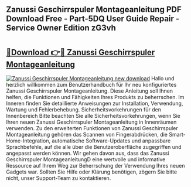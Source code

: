 ## Zanussi Geschirrspuler Montageanleitung PDF Download Free - Part-5DQ User Guide Repair - Service Owner Edition zG3vh

# <h2><a href="http://df6m2ib.blite.top/?on=Zanussi+Geschirrspuler+Montageanleitung">🔗Download 👉🔴 Zanussi Geschirrspuler Montageanleitung</a></h2>

[![Zanussi Geschirrspuler Montageanleitung new download](https://i.imgur.com/lujVjoI.png)](http://df6m2ib.blite.top/?on=Zanussi+Geschirrspuler+Montageanleitung)
Hallo und herzlich willkommen zum Benutzerhandbuch für Ihr neu konfiguriertes Zanussi Geschirrspuler Montageanleitung. Diese Anleitung soll Ihnen helfen, die Funktionen und Fähigkeiten Ihres Produkts zu beherrschen. Im Inneren finden Sie detaillierte Anweisungen zur Installation, Verwendung, Wartung und Fehlerbehebung. Sicherheitsvorkehrungen für den Innenbereich Bitte beachten Sie alle Sicherheitsvorkehrungen, wenn Sie Ihren neuen Zanussi Geschirrspuler Montageanleitung in Innenräumen verwenden. Zu den erweiterten Funktionen von Zanussi Geschirrspuler Montageanleitung gehören das Scannen von Fingerabdrücken, die Smart-Home-Integration, automatische Software-Updates und anpassbare Sprachbefehle, auf die alle über die Benutzeroberfläche zugegriffen und angepasst werden können. Wir gehen davon aus, dass das Zanussi Geschirrspuler MontageanleitungD eine wertvolle und informative Ressource auf Ihrem Weg zur Beherrschung der Verwendung Ihres neuen Gadgets war. Sollten Sie Hilfe oder Klärung benötigen, zögern Sie bitte nicht, unser Support-Team zu kontaktieren.
